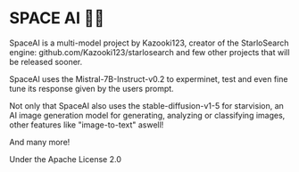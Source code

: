 # SPACE AI 🚀🌑

SpaceAI is a multi-model project by Kazooki123, creator of the StarloSearch engine: github.com/Kazooki123/starlosearch and few other projects that will be released sooner.

SpaceAI uses the Mistral-7B-Instruct-v0.2 to experminet, test and even fine tune its response given by the users prompt.

Not only that SpaceAI also uses the stable-diffusion-v1-5 for starvision, an AI image generation model for generating, analyzing or classifying images, other features like "image-to-text" aswell!

And many more!

Under the Apache License 2.0
